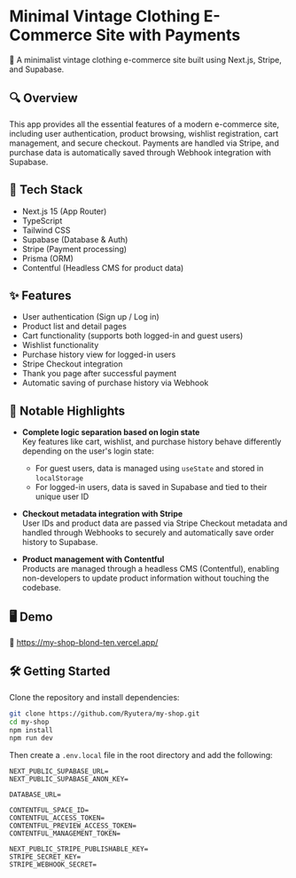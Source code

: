 # Minimal Vintage Clothing E-Commerce Site with Payments

🛒 A minimalist vintage clothing e-commerce site built using Next.js, Stripe, and Supabase.

## 🔍 Overview

This app provides all the essential features of a modern e-commerce site, including user authentication, product browsing, wishlist registration, cart management, and secure checkout. Payments are handled via Stripe, and purchase data is automatically saved through Webhook integration with Supabase.

## 🚀 Tech Stack

- Next.js 15 (App Router)
- TypeScript
- Tailwind CSS
- Supabase (Database & Auth)
- Stripe (Payment processing)
- Prisma (ORM)
- Contentful (Headless CMS for product data)

## ✨ Features

- User authentication (Sign up / Log in)
- Product list and detail pages
- Cart functionality (supports both logged-in and guest users)
- Wishlist functionality
- Purchase history view for logged-in users
- Stripe Checkout integration
- Thank you page after successful payment
- Automatic saving of purchase history via Webhook

## 🧠 Notable Highlights

- **Complete logic separation based on login state**  
  Key features like cart, wishlist, and purchase history behave differently depending on the user's login state:
  - For guest users, data is managed using `useState` and stored in `localStorage`
  - For logged-in users, data is saved in Supabase and tied to their unique user ID

- **Checkout metadata integration with Stripe**  
  User IDs and product data are passed via Stripe Checkout metadata and handled through Webhooks to securely and automatically save order history to Supabase.

- **Product management with Contentful**  
  Products are managed through a headless CMS (Contentful), enabling non-developers to update product information without touching the codebase.

## 🖥️ Demo

🚀 https://my-shop-blond-ten.vercel.app/

## 🛠️ Getting Started

Clone the repository and install dependencies:

```bash
git clone https://github.com/Ryutera/my-shop.git
cd my-shop
npm install
npm run dev
```

Then create a `.env.local` file in the root directory and add the following:

```env
NEXT_PUBLIC_SUPABASE_URL=
NEXT_PUBLIC_SUPABASE_ANON_KEY=

DATABASE_URL=

CONTENTFUL_SPACE_ID=
CONTENTFUL_ACCESS_TOKEN=
CONTENTFUL_PREVIEW_ACCESS_TOKEN=
CONTENTFUL_MANAGEMENT_TOKEN=

NEXT_PUBLIC_STRIPE_PUBLISHABLE_KEY=
STRIPE_SECRET_KEY=
STRIPE_WEBHOOK_SECRET=
```
